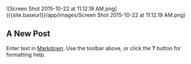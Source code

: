 ![Screen Shot 2015-10-22 at 11.12.19 AM.png]({{site.baseurl}}/app/images/Screen Shot 2015-10-22 at 11.12.19 AM.png)
## A New Post

Enter text in [Markdown](http://daringfireball.net/projects/markdown/). Use the toolbar above, or click the **?** button for formatting help.
